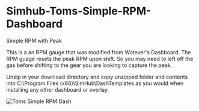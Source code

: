 # Simhub-Toms-Simple-RPM-Dashboard
Simple RPM with Peak

This is a an RPM gauge that was modified from Wotever's Dashboard.  The RPM guage resets the peak RPM upon shift.  So you may need to left off the gas before shifting to the gear you are looking to capture the peak.


Unzip in your download directory and copy unzipped folder and contents into C:\Program Files (x86)\SimHub\DashTemplates as you would when installing any other dashboard or overlay.


![Toms Simple RPM Dash](https://user-images.githubusercontent.com/8271391/139535741-ef1b7792-086c-46bf-b5d3-f1e7bb5b2765.png)
